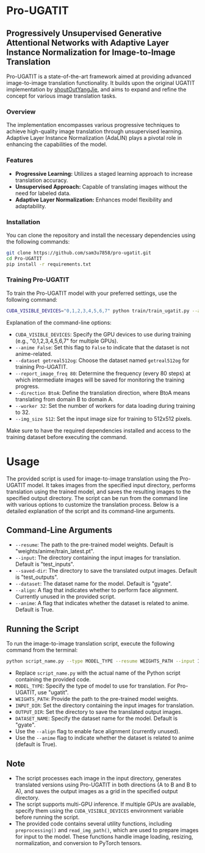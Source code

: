 # Pro-UGATIT
## Progressively Unsupervised Generative Attentional Networks with Adaptive Layer Instance Normalization for Image-to-Image Translation

Pro-UGATIT is a state-of-the-art framework aimed at providing advanced image-to-image translation functionality. It builds upon the original UGATIT implementation by [shoutOutYangJie](https://github.com/shoutOutYangJie/Morph-UGATIT), and aims to expand and refine the concept for various image translation tasks.

### Overview
The implementation encompasses various progressive techniques to achieve high-quality image translation through unsupervised learning. Adaptive Layer Instance Normalization (AdaLIN) plays a pivotal role in enhancing the capabilities of the model.

### Features
- **Progressive Learning:** Utilizes a staged learning approach to increase translation accuracy.
- **Unsupervised Approach:** Capable of translating images without the need for labeled data.
- **Adaptive Layer Normalization:** Enhances model flexibility and adaptability.

### Installation
You can clone the repository and install the necessary dependencies using the following commands:



```bash
git clone https://github.com/sam3u7858/pro-ugatit.git
cd Pro-UGATIT
pip install -r requirements.txt

```
### Training Pro-UGATIT

To train the Pro-UGATIT model with your preferred settings, use the following command:

```bash
CUDA_VISIBLE_DEVICES="0,1,2,3,4,5,6,7" python train/train_ugatit.py --anime False --dataset getreal512og --report_image_freq 80 --direction BtoA --worker 32 --img_size 512
```

Explanation of the command-line options:

- `CUDA_VISIBLE_DEVICES`: Specify the GPU devices to use during training (e.g., "0,1,2,3,4,5,6,7" for multiple GPUs).
- `--anime False`: Set this flag to `False` to indicate that the dataset is not anime-related.
- `--dataset getreal512og`: Choose the dataset named `getreal512og` for training Pro-UGATIT.
- `--report_image_freq 80`: Determine the frequency (every 80 steps) at which intermediate images will be saved for monitoring the training progress.
- `--direction BtoA`: Define the translation direction, where BtoA means translating from domain B to domain A.
- `--worker 32`: Set the number of workers for data loading during training to 32.
- `--img_size 512`: Set the input image size for training to 512x512 pixels.

Make sure to have the required dependencies installed and access to the training dataset before executing the command.

# Usage

The provided script is used for image-to-image translation using the Pro-UGATIT model. It takes images from the specified input directory, performs translation using the trained model, and saves the resulting images to the specified output directory. The script can be run from the command line with various options to customize the translation process. Below is a detailed explanation of the script and its command-line arguments.

## Command-Line Arguments

- `--resume`: The path to the pre-trained model weights. Default is "weights/anime/train_latest.pt".
- `--input`: The directory containing the input images for translation. Default is "test_inputs".
- `--saved-dir`: The directory to save the translated output images. Default is "test_outputs".
- `--dataset`: The dataset name for the model. Default is "gyate".
- `--align`: A flag that indicates whether to perform face alignment. Currently unused in the provided script.
- `--anime`: A flag that indicates whether the dataset is related to anime. Default is True.

## Running the Script

To run the image-to-image translation script, execute the following command from the terminal:

```bash
python script_name.py --type MODEL_TYPE --resume WEIGHTS_PATH --input INPUT_DIR --saved-dir OUTPUT_DIR --dataset DATASET_NAME --align --anime
```

- Replace `script_name.py` with the actual name of the Python script containing the provided code.
- `MODEL_TYPE`: Specify the type of model to use for translation. For Pro-UGATIT, use "ugatit".
- `WEIGHTS_PATH`: Provide the path to the pre-trained model weights.
- `INPUT_DIR`: Set the directory containing the input images for translation.
- `OUTPUT_DIR`: Set the directory to save the translated output images.
- `DATASET_NAME`: Specify the dataset name for the model. Default is "gyate".
- Use the `--align` flag to enable face alignment (currently unused).
- Use the `--anime` flag to indicate whether the dataset is related to anime (default is True).

## Note

- The script processes each image in the input directory, generates translated versions using Pro-UGATIT in both directions (A to B and B to A), and saves the output images as a grid in the specified output directory.
- The script supports multi-GPU inference. If multiple GPUs are available, specify them using the `CUDA_VISIBLE_DEVICES` environment variable before running the script.
- The provided code contains several utility functions, including `preprocessing()` and `read_img_path()`, which are used to prepare images for input to the model. These functions handle image loading, resizing, normalization, and conversion to PyTorch tensors.

